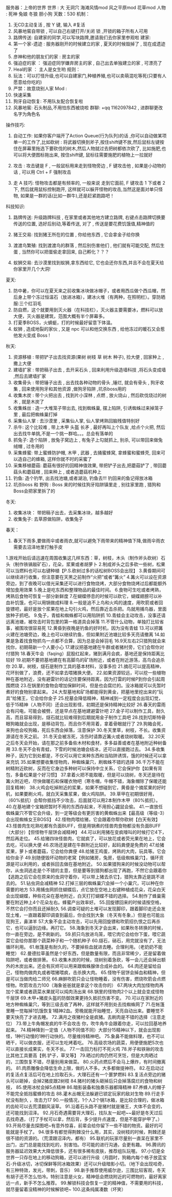 服务器：上帝的世界
世界 : 大 无洞穴 海滩风情mod 风之平原mod 花草mod
人物 : 死神 兔娘 冬狼 胆小狗
天数：530
机制：
1. 无CD主动复活 , 按 Y 键, 输入 #复活
2. 风暴地窖自带锁 , 可以自己右键打开/关闭 锁 ,开锁的箱子所有人可用
3. 路牌传送: 自建家的同学,可以写块路牌,邀请我们去你家里参观啦
建家:
1. 第一个家-遗迹 : 服务器刚开的时候建立的家 , 夏天的时候毁掉了 , 现在成遗迹了
2. 彦神和他的朋友们的家 : 房主的家
3. 强迫症的家 ： 强迫症同学嫌弃房主的家 , 自己出去单独建立的家 , 可漂亮了
4. Heal的家 ： 主人是女生哟
规则：
1. 玩法：可以打怪升级,也可以自建家门,种植养殖,也可以卖萌混吃等死(只要有人愿意给你吃的)
2. 严禁：故意烧别人家
Mod :
1. 快速采集
2. 狗牙自动恢复: 不用队友配合恢复啦
3. 风暴地窖: 石头制品,不用怕东西被烧啦
群聊: +qq 1162097842 , 进群聊更改名字为角色名

操作技巧:
1. 自动工作: 如果你客户端开了Action Queue(行为队列)的话 ,你可以自动做某项单一的工作了,比如砍树 : 将武器切换到斧子,按住shift键不放,然后鼠标左键按住在屏幕里拖选下要砍伐的树木,然后人物就过去把树都依次砍了, 比如施肥,也可以将大便图标拖出来, 按住shift键, 鼠标往需要施肥的植物上一拉就好

2. 攻击 : 攻击键是 F , 一般鼠标用来走到怪物旁边 , F 键攻击他 , 如果是小动物的话 , 可以用 Ctrl + F 强制攻击

3. 走 A 技巧: 怪物攻击都是有频率的, 一般来说 走到它面前, F 键攻击 1 下或者 2 下, 然后就用鼠标控制跑开, 这样就可以躲开怪物的攻击,当然这是面对单只怪物, 如果是一群的话(比如一群牛),还是赶紧跑路吧！


科技知识:
1. 路牌传送: 升级路牌科技 , 在家里或者其他地方建立路牌, 右键点击路牌切换要传送的位置, 选好后别动,等着传送, 对了 , 传送是要花费饥饿值,精神值的

2. 猪王交易: 找到猪王所在的位置 , 你给他东西 , 它会拿金子给你换

3. 渡渡鸟繁殖: 找到渡渡鸟的群落 , 然后别伤害他们 , 他们就有可能交配, 然后生蛋 , 当然你可以把蛋偷走拿回来, 自己孵化？？？

4. 蚁狮交易: 去沙漠里找到蚁狮,拿东西给它, 它也会还你东西,并且不会在夏天给你家里开几个大洞!

夏天:
1. 防中暑，你可以在夏天来之前收集冰块做冰帽子，或者用西瓜做个西瓜帽，然后身上带个冻过恒温石（放进冰箱），建冰火堆（有两种，在照明栏）。穿防晒服:三个红羽毛
2. 防自燃，这个就要用到灭火器（在科技栏），灭火器主要需要冰，燃料可以放大便，灭火器是建筑，范围大概有半个屏幕多。
3. 打夏季BOSS，火蜻蜓，打的时候最好留意下体温。
4. 蚁狮 , 造成地裂的家伙 , 又是 npc 可以和他交换东西 , 给他冻过的暖石又会惹他发火变成 Boss !


秋天:
1. 资源移植 : 带把铲子出去找资源(果树 树枝 草 树木 种子), 捡大便 , 回家种上 , 撒上大便  
2. 建墙扩家 : 带把稿子出去 , 去开采石头 , 回来利用升级造墙科技 ,将石头变成墙 ,然后去建墙扩家
3. 收集骨头 : 带把锤子出去 , 出去找各种动物的骨头 ,锤烂, 就会有骨头 , 狗牙收集 , 回来使用狗牙和其他资源 ,做狗牙陷阱 ,坑杀boss用的
4. 收集木炭 : 带个火把出去 , 找到片小深林 , 点燃 , 放火烧山 , 然后砍伐烧过的树木 , 就是木炭了
5. 收集蛛丝 : 造一大堆笼子带出去, 找到蜘蛛巢, 摆上陷阱, 引诱蜘蛛过来掉笼子里 , 最后把蜘蛛巢打掉
6. 采集仙人掌 : 去沙漠里 , 采集仙人掌, 仙人掌烤熟回脑残值特别好
7. 杀牛: 这个比较难 , 带上木甲 头盔 长矛 , 最好再叫上个队友 ,给点个火把, 然后出去找牛单挑,不是一个挑一群哈。。。总会有落单的
8. 抓兔子: 造个陷阱 , 放兔子窝边上 , 有兔子上勾就抓上, 别杀, 可以带回来做兔绒帽 , 过冬用的
9. 采集蜂蜜: 带上蜜蜂防护帽, 木甲 , 武器 , 去捅蜜蜂窝, 拿蜂蜜和蜜蜂壳, 回来可以造自己的蜂箱, 这样你就不时的采蜜了
10. 采集移植蘑菇: 蘑菇有很好的回精神值效果, 带把铲子出去,把蘑菇铲了 , 带回蘑菇头和蘑菇根 , 回来种上 , 或者造蘑菇机种上
11. 钓鱼: 造个钓竿, 出去找池塘,或者湖泊, 钓鱼去!!! 钓回来的鱼记得放冰箱
12. 坑杀boss 和 野狗 : Boss 来的时候往狗牙陷阱镇里走 , 别往家里跑 , 猎狗和Boss会把家里拆了的

冬天:
1. 收集冰块： 带把稿子出去，去采集冰块，越多越好
2. 收集兔子: 去草原做陷阱，收集兔子

春天：
1. 春天下雨多,要做雨伞或者雨衣,就可以避免下雨带来的精神值下降,做雨伞雨衣需要去沼泽地里打触手皮









1.游戏开始后请迅速在周围收集这几样东西：草，树枝，木头（制作斧头砍树）石头（制作铁镐敲矿石），花朵，浆果或者胡萝卜
2.制成斧头之后多砍一些树，松果可以当燃料也可以右键种植【P.S.砍树过多的话松树BOSS会出现】
3.黄昏期间可以继续进行收集，但注意要在天黑之前制作“火把”或者“篝火”
4.篝火可以设在资源旁边，到了夜晚可以借光采集还可以进行食物烧烤，大部分食物烧烤过后都能额外增加食用效果
5.晚上是吃东西和整理物品的最佳时间。
6.食物可生吃或者烤熟，烤熟后食物可恢复一部分新鲜度
7.在蝴蝶停息的时候可以砍它，蝴蝶翅膀可以补血补饥饿，也可以用锅做成料理
8.一般是追不上鸟和火鸡的速度，用吹箭或者回旋镖吧，最好是放个浆果在地上勾引火鸡，然后靠近击杀把。鸟就用捕鸟器，里面放种子抓吧。
9.兔子，青蛙和蜘蛛都可以用陷阱抓
10.青蛙会主动攻击，没事还请远离池塘，被攻击时背包里的第一格道具会掉落
11.不管什么动物，单独打比较省事，被围攻很容易死
12.黄昏到夜晚是钓鱼的好时机，因为没有青蛙
13.可以把篝火建在池塘旁边，晚上也可以继续钓鱼，但如果附近池塘比较多天亮请撤离
14.如果是急着找食物抓鸟一点都不合算，因为总是会掉羽毛
16.9天左右2只猎狗就会来找你，初期萌新一个人要小心
17.建议把基地建在牛群或者猪村旁，它们会帮你对付猎狗
18.春天牛会（faqing）屁股红起来，猪到满月会疯，基地还是保持距离比较好
19.初期不要把基地建在有高脚鸟的矿场附近，或者在附近游荡，高鸟会追杀你
20.草，树枝，燧石是制作工具的基本材料，没事多捡
21.摘花可以提高精神，花环别做了，浪费，还不如拿去喂猪换大便。
22.如果资源较远，可以挖一些植物种在基地附近，没有避雷针的话记住要保持距离，因为打雷的时候P到你会引起周围燃烧
23.在锅里的食物会增加保鲜时间，但是也会腐烂的。没冰箱就可以先暂时煮好的食物别拿起来。
24.大型墓地和矿场都能得到黄金，把墓地里挖出来的“玩具”给猪王，它会给你金子
25.挖墓会降低精神，精神减到一定程度会出现幻觉，低于15精神（人物不同）还会出现影怪，初期还是保持精神比较好
26.春天的雷雨会有闪电，可能会被劈，还是早点在基地建避雷针吧
27.金子可以制作工具，耐久高，而且容易得到，燧石就比较难得到后期就用金子制作工具吧
28.找到切斯特骨眼狗箱就会出现，是移动背包，而且你不用背着，拿着骨眼就行了
29.狗箱会死，来狗也会咬狗箱，死后东西会掉落，注意保护
30.冬天里草，树枝，不长。收集资源请在冬天之前。
31.冬天会被冻死，冻伤时请靠近篝火或者烧树取暖。
32.20天之后冬天会开始，请在那之前多备些木材和食材，多多益善或者在基地附近种树备用
33.冬天不会有青蛙，下雪的时候池塘会结冰，还可以直接跑过去。
34.多收集种子，因为它到处都是，不仅可以用它来种东西和当陷阱诱饵，饿的时候还可以拿来充饥
35.如果想要收集怪物肉，种蜘蛛巢穴，刷蜘蛛不错的选择
36.千万不能在树精附近砍树，反而在它身边多种树可以保持中立关系，它会保护你【如果有背包，多备松果是个好习惯】
37.拿着火把不能取暖，但是可以烧树，冬天还是待在篝火附近吧，尽快做暖石和保暖衣物吧（寒冬帽，牛帽不错，海象帽除了保暖还能回复精神）
38.火鸡会吃掉附近的浆果，如果不想碰到它，黄昏是个摘浆果的好时机，如果要刷火鸡，就白天采集浆果，做火鸡陷阱。
39.草甲在初期很好用，（60%抵抗）会帮你抵挡不少攻击，后面就可以用2本制作木甲（80%抵抗）。
40.在基地建个宝箱把暂时不用的东西存起来，不用担心鼹鼠会偷。
41.一直放任蜘蛛巢穴不管它会升级，到一定等级会有更厉害的黄蜘蛛出来【最高级（等级-3）会出现蜘蛛女王BOSS】
42.怪物肉喂给猪，它会跟着你帮你砍树【白天有效】
43.怪兽肉生吃熟吃都有负面BUFF，但是用锅煮的怪兽肉食物都没有负面BUFF（大部分）【但怪物千层饼会减精神】
44.可以利用猪在变疯嚎叫的时候打它4下，然后再走位。
45.给猪四块怪兽肉，它就疯了，可以放花或者荧光果在地上，它会去吃，可以换大便
46.农场还是建在牛群附近比较好，起码粪便是免费的
47.给猪浆果，萝卜或者蘑菇，它会给你粪便
48.给猪王鸡蛋，烤熟的大肉，玩具等。它会给你金子
49.别随便毁坏动物的老窝【例如猪房，兔房，低级蜘蛛巢穴】，循环资源是可以利用的，或者拆回去做在基地附近。
50.如果猎狗来的时候没动物可以帮你，从虫洞逃走是个不错的主意，但是要等到猎狗都出现了再跑，不然它会跟着你【逃跑之后它会在原来的虫洞守着你，可以带上猪去杀它】，猎狗太靠近是跳不进去的。
51.钻虫洞会减精神
52.打掉三层的蜘蛛巢穴会掉一个小巢穴，可以种在你需要的地方
53.用捕虫网抓住蝴蝶后，点它放在空地上右键种植成花朵，花朵白天会出现蝴蝶，种些花朵在基地附近，白天打打蝴蝶不错的选择。
54.制作了蜂巢需要在附近种上4个花朵左右。蜂蜜产出效率好。
55.回旋镖回来的时候请按空格，不然它会打你而且还掉耐久
56.调查可疑的土堆可以发现脚印，跟着脚印走还会发现土堆，一直跟着脚印调查到最后，你会找到大象（冬天有冬象，）但是也可能出现狗王，鼻涕羊
57.大象不会主动攻击，可以先用回旋镖和吹箭招仇恨之后再杀它，也可以逼到边缘。再打它。
58.海象到冬天才会出来，如果秋冬转换的时候，你一直在旁边，是不刷新的。
59.抓只鸟放进鸟笼，喂它肉它会给你下蛋，喂它蔬菜它会给你那那个蔬菜种子和一个随机种子
60.燧石，硝石，用完就没有了，无法循环利用。
61.帐篷是有耐久的，不要掉些血就进去睡。合理利用。（老奶奶不能睡觉）
62.曼德拉草虽然是个好东西，但是数量有限，而且非常稀少，还是留着做陷阱吧，或者做排箫。
63.收集木炭的时候，烧树别着急砍，等一会儿还会掉出额外的木炭出来。还会有灰烬可以用来跟蜘蛛腺体合成补血的。
64.肉还是留给自己，怪物肉做肉丸或者喂猪喂疯，击杀换大肉。
65.怪物千层饼会掉血和精神，但是可以当做肉给二师兄
66.麻醉吹箭只会让怪物睡着，没有伤害，燃烧吹箭会点燃怪物。吹箭攻击力100（海象爸爸就是拿这个攻击你的）
67.两块大肉加怪物肉再加个浆果或者蔬菜水果就可以炖肉汤出来
68.锅里的怪物肉2个以上就会变成怪物千层饼
69.木甲+猪皮头盔的防御效果更持久抵抗伤害不变。
70.可以在家附近的地方种蜘蛛巢穴，等到三级去收了再种，这样就不用到处去找蜘蛛网了
71.在帐篷里睡一觉每掉1饥饿恢复1精神2血。旁晚就能开始睡觉，天亮自动出来。要睡觉不要天快亮了才进去睡。
72.满月之夜猪村全是疯猪。去刷肉是不错的选择（注意走位）
73.带上牛角帽发疯的牛不会攻击 你，吹牛角牛会跟着你走，可以拉回基地养起来。
74.精神降到一定值（人物不同值不同）大部分15精神以下，就会出现影怪，1种行动慢的1种行动快的。尽量维持精神吧。
75.象鼻不能做料理，也不可以晒干，可以做衣服，还可以生吃烤着吃。
76.高级农场的蔬菜，用便便施肥5次也可以直接长成果实，冬天不长。
77.一击回力标打不死火鸡
78.斧子和铁锹的攻击比其他工具要高【例.铲子，草叉等】
79.晒过的肉仍然可烹饪，但是大肉晒过的，三围恢复不错，尽量别用来做菜。
80.火药点燃后不会马上爆炸，有时间撤离的。
81.肉质雕像会降低生命上限，做的人不多。大多都做提神符。
82.在启动过的复活点复活后可在地上捡取石头，大理石还有一个噩梦燃料
83.复活点旁边的猪头可以砸掉，会掉2猪皮跟2树枝
84.猪村的猪头砸掉后只会掉落腐烂的食物和树枝，
85.使用冰杖会掉5点精神
86.暗影装备和独奏乐器都降精神
87.养蜂人的帽子不能完全抵挡蜜蜂的攻击
88.灌木丛帽无法躲避已锁定玩家的敌对生物
89.行走手杖没有耐久 ，攻击力17
90.一般情况，1个人2个锅1冰箱，是比较合理的，做冰箱的齿轮可以去荒漠翻风滚草。
91.沿着石头路不是猪村就是猪王，大体不会变的，还可能找到沼泽。
92.月石奇遇需要背大理石，找队友一起吧~~最好是冬天过后去找奇遇，（打了手杖可以拿，然后背，多少提升点速度，但是不能穿护甲了。）
93.开局尽量去探图吧~有意外惊喜，前辈会给你留下一些不错的物资。最好的可能就是手杖了。
94.很多有都觉得荆棘没什么用，其实，没树枝的时候，荆棘还是很不错的资源的。（荒漠跟沼泽内，都有）
95.联机的玩家尽量别一直呆在家里不出门，出门总是能找到吃的，别害怕。尽可能的进行沟通，会更有趣。
96.腾讯的服务器延迟效果大大降低很多，还有很多稀有皮肤，推荐组队玩喔。
97.小切是全世界一只存在地上的移动狗箱，还可以进行升级（月圆时，狗箱内每个格子放蓝宝石-升级冰切，冰切保鲜等同冰箱效果）还可以升级暗影小切。（地下会出现哈奇，有三种特效，发光，带刺，音乐）
98.新手推荐使用威尔逊，三围比较客观，冬天有胡子还不怎么怕冷。特别注意是火女，精神低会燃烧附近的可燃物的，最好离家远一点，新手不怎么推荐。
99.解锁科技会恢复一定的精神值，不需要用的科技，就尽量留着没精神的时候解锁吧~
100.这条纯属凑数（坏笑）
